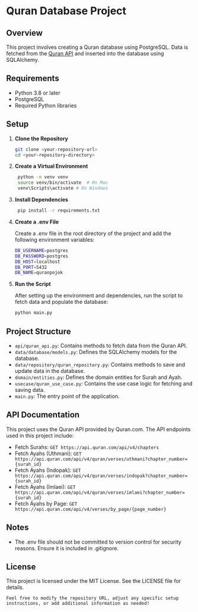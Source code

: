 # Quran Database Project

## Overview

This project involves creating a Quran database using PostgreSQL. Data is fetched from the [Quran API](https://api-docs.quran.com) and inserted into the database using SQLAlchemy.

## Requirements

- Python 3.8 or later
- PostgreSQL
- Required Python libraries

## Setup

1. **Clone the Repository**
   ```bash
   git clone <your-repository-url>
   cd <your-repository-directory>
2. **Create a Virtual Environment**
   ```bash
    python -m venv venv
    source venv/bin/activate  # On Mac
    venv\Scripts\activate # On Windows
3. **Install Dependencies**
   ```bash
    pip install -r requirements.txt
3. **Create a .env File**
    
    Create a .env file in the root directory of the project and add the following environment variables:

    ```bash
    DB_USERNAME=postgres
    DB_PASSWORD=postgres
    DB_HOST=localhost
    DB_PORT=5432
    DB_NAME=quranpojok
5. **Run the Script**

    After setting up the environment and dependencies, run the script to fetch data and populate the database:

    ```bash
    python main.py
## Project Structure

- `api/quran_api.py`: Contains methods to fetch data from the Quran API.
- `data/database/models.py`: Defines the SQLAlchemy models for the database.
- `data/repository/quran_repository.py`: Contains methods to save and update data in the database.
- `domain/entities.py`: Defines the domain entities for Surah and Ayah.
- `usecase/quran_use_case.py`: Contains the use case logic for fetching and saving data.
- `main.py`: The entry point of the application.


## API Documentation
This project uses the Quran API provided by Quran.com. The API endpoints used in this project include:

- Fetch Surahs: `GET https://api.quran.com/api/v4/chapters`
- Fetch Ayahs (Uthmani): `GET https://api.quran.com/api/v4/quran/verses/uthmani?chapter_number={surah_id}`
- Fetch Ayahs (Indopak): `GET https://api.quran.com/api/v4/quran/verses/indopak?chapter_number={surah_id}`
- Fetch Ayahs (Imlaei): `GET https://api.quran.com/api/v4/quran/verses/imlaei?chapter_number={surah_id}`
- Fetch Ayahs by Page: `GET https://api.quran.com/api/v4/verses/by_page/{page_number}`


## Notes
- The .env file should not be committed to version control for security reasons. Ensure it is included in .gitignore.


## License

This project is licensed under the MIT License. See the LICENSE file for details.



`Feel free to modify the repository URL, adjust any specific setup instructions, or add additional information as needed!`




